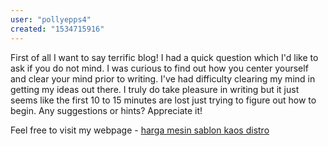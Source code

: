 ```yaml
---
user: "pollyepps4"
created: "1534715916"
---
```


First of all I want to say terrific blog! I had a quick question which I'd like to 
ask if you do not mind. I was curious to find out how you 
center yourself and clear your mind prior to writing. I've had difficulty clearing my mind in getting 
my ideas out there. I truly do take pleasure in writing but it just seems like the first 10 to 15 
minutes are lost just trying to figure out how to begin. Any suggestions or hints?
Appreciate it!

Feel free to visit my webpage - <a href="http://www.dtt.marche.it/UserProfile/tabid/43/UserID/4268707/Default.aspx">harga mesin sablon kaos distro</a>
